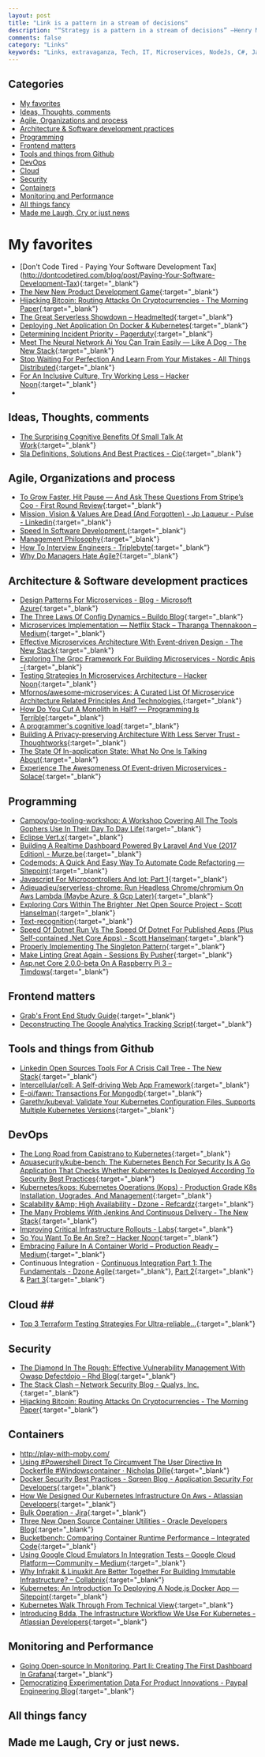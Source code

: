```yaml
---
layout: post
title: "Link is a pattern in a stream of decisions"
description: "“Strategy is a pattern in a stream of decisions” —Henry Mintzberg"
comments: false
category: "Links"
keywords: "Links, extravaganza, Tech, IT, Microservices, NodeJs, C#, Javascript, Solution architecture"
---
```


## Categories ##
* [My favorites](#favorites)
* [Ideas, Thoughts, comments](#ideas)
* [Agile, Organizations and process](#agile)
* [Architecture & Software development practices](#development)
* [Programming](#net)
* [Frontend matters](#web)
* [Tools and things from Github](#tools)
* [DevOps](#devops)
* [Cloud](#cloud)
* [Security](#security)
* [Containers](#containers)
* [Monitoring and Performance](#monitoring)
* [All things fancy](#buzz)
* [Made me Laugh, Cry or just news](#news)

# My favorites<a name="favorites"></a> #
* [Don't Code Tired - Paying Your Software Development Tax]
(http://dontcodetired.com/blog/post/Paying-Your-Software-Development-Tax){:target="_blank"}
* [The New New Product Development Game](https://hbr.org/1986/01/the-new-new-product-development-game#){:target="_blank"}
* [Hijacking Bitcoin: Routing Attacks On Cryptocurrencies - The Morning Paper](https://blog.acolyer.org/2017/06/27/hijacking-bitcoin-routing-attacks-on-cryptocurrencies/){:target="_blank"}
* [The Great Serverless Showdown – Headmelted](https://headmelted.com/serverless-showdown-4a771ca561d2){:target="_blank"}
* [Deploying .Net Application On Docker & Kubernetes](https://www.xenonstack.com/blog/deploying-net-application-on-docker-kubernetes){:target="_blank"}
* [Determining Incident Priority - Pagerduty](https://www.pagerduty.com/blog/determining-incident-priority/){:target="_blank"}
* [Meet The Neural Network Ai You Can Train Easily — Like A Dog - The New Stack](https://thenewstack.io/meet-neural-network-ai-can-train-easily-like-dog/){:target="_blank"}
* [Stop Waiting For Perfection And Learn From Your Mistakes - All Things Distributed](http://www.allthingsdistributed.com/2017/06/stop-waiting-for-perfection.html){:target="_blank"}
* [For An Inclusive Culture, Try Working Less – Hacker Noon](https://hackernoon.com/for-inclusive-culture-maybe-less-is-more-87b663662cea){:target="_blank"}
* 

## Ideas, Thoughts, comments <a name="ideas"></a> ##
* [The Surprising Cognitive Benefits Of Small Talk At Work](https://blog.trello.com/surprising-cognitive-benefits-of-small-talk-at-work){:target="_blank"}
* [Sla Definitions, Solutions And Best Practices - Cio](http://www.cio.com/article/2438284/outsourcing/outsourcing-sla-definitions-and-solutions.html){:target="_blank"}

## Agile, Organizations and process<a name="agile"></a> ##
* [To Grow Faster, Hit Pause — And Ask These Questions From Stripe’s Coo - First Round Review](http://firstround.com/review/to-grow-faster-hit-pause-and-ask-these-questions-from-stripes-coo/){:target="_blank"}
* [Mission, Vision & Values Are Dead (And Forgotten) - Jp Laqueur - Pulse - Linkedin](https://www.linkedin.com/pulse/mission-vision-values-dead-forgotten-jp-laqueur){:target="_blank"}
* [Speed In Software Development.](https://www.targetprocess.com/articles/speed-in-software-development/){:target="_blank"}
* [Management Philosophy](https://3002.ca/posts/management-philosophy/){:target="_blank"}
* [How To Interview Engineers - Triplebyte](http://blog.triplebyte.com/how-to-interview-engineers){:target="_blank"}
* [Why Do Managers Hate Agile?](https://www.forbes.com/sites/stevedenning/2015/01/26/why-do-managers-hate-agile/#7afba1943a57){:target="_blank"}

## Architecture & Software development practices <a name="development"></a> ##
* [Design Patterns For Microservices - Blog - Microsoft Azure](https://azure.microsoft.com/en-us/blog/design-patterns-for-microservices/){:target="_blank"}
* [The Three Laws Of Config Dynamics – Buildo Blog](https://blog.buildo.io/the-three-laws-of-config-dynamics-1e9724593aa9){:target="_blank"}
* [Microservices Implementation — Netflix Stack – Tharanga Thennakoon – Medium](https://medium.com/@tharanganilupul/microservices-implementation-netflix-stack-ba4f4a57a79f){:target="_blank"}
* [Effective Microservices Architecture With Event-driven Design - The New Stack](https://thenewstack.io/event-driven-design-will-drive-microservices-clarity/){:target="_blank"}
* [Exploring The Grpc Framework For Building Microservices - Nordic Apis -](http://nordicapis.com/exploring-the-grpc-framework-for-building-microservices/){:target="_blank"}
* [Testing Strategies In Microservices Architecture – Hacker Noon](https://hackernoon.com/testing-strategies-in-microservices-architecture-8e4584e9a2d7){:target="_blank"}
* [Mfornos/awesome-microservices: A Curated List Of Microservice Architecture Related Principles And Technologies.](https://github.com/mfornos/awesome-microservices){:target="_blank"}
* [How Do You Cut A Monolith In Half? — Programming Is Terrible](http://programmingisterrible.com/post/162346490883/how-do-you-cut-a-monolith-in-half){:target="_blank"}
* [A programmer's cognitive load](https://www.stitcher.io/blog/a-programmers-cognitive-load){:target="_blank"}
* [Building A Privacy-preserving Architecture With Less Server Trust - Thoughtworks](https://www.thoughtworks.com/insights/blog/building-privacy-preserving-architecture-less-server-trust){:target="_blank"}
* [The State Of In-application State: What No One Is Talking About](https://medium.com/@SeanWalshEsq/the-state-of-in-application-state-what-no-one-is-talking-about-c30392033b08){:target="_blank"}
* [Experience The Awesomeness Of Event-driven Microservices - Solace](https://solace.com/blog/products-tech/experience-awesomeness-event-driven-microservices){:target="_blank"}

## Programming <a name="net"></a> ##
* [Campoy/go-tooling-workshop: A Workshop Covering All The Tools Gophers Use In Their Day To Day Life](https://github.com/campoy/go-tooling-workshop#README){:target="_blank"}
* [Eclipse Vert.x](http://vertx.io/){:target="_blank"}
* [Building A Realtime Dashboard Powered By Laravel And Vue (2017 Edition) - Murze.be](https://murze.be/2017/06/building-realtime-dashboard-powered-laravel-vue-2017-edition/){:target="_blank"}
* [Codemods: A Quick And Easy Way To Automate Code Refactoring — Sitepoint](https://www.sitepoint.com/getting-started-with-codemods/){:target="_blank"}
* [Javascript For Microcontrollers And Iot: Part 1](https://auth0.com/blog/javascript-for-microcontrollers-and-iot-part-1/){:target="_blank"}
* [Adieuadieu/serverless-chrome: Run Headless Chrome/chromium On Aws Lambda (Maybe Azure, & Gcp Later)](https://github.com/adieuadieu/serverless-chrome){:target="_blank"}
* [Exploring Cqrs Within The Brighter .Net Open Source Project - Scott Hanselman](https://www.hanselman.com/blog/ExploringCQRSWithinTheBrighterNETOpenSourceProject.aspx){:target="_blank"}
* [Text-recognition](https://rkrupinski.github.io/text-recognition/){:target="_blank"}
* [Speed Of Dotnet Run Vs The Speed Of Dotnet For Published Apps (Plus Self-contained .Net Core Apps) - Scott Hanselman](https://www.hanselman.com/blog/SpeedOfDotnetRunVsTheSpeedOfDotnetForPublishedAppsPlusSelfcontainedNETCoreApps.aspx){:target="_blank"}
* [Properly Implementing The Singleton Pattern](https://dotnettips.wordpress.com/2017/06/26/properly-implementing-the-singleton-pattern/){:target="_blank"}
* [Make Linting Great Again - Sessions By Pusher](https://pusher.com/sessions/meetup/viennajs/make-linting-great-again){:target="_blank"}
* [Asp.net Core 2.0.0-beta On A Raspberry Pi 3 – Timdows](https://timdows.com/projects/asp-net-core-2-0-0-beta-on-a-raspberry-pi-3/){:target="_blank"}

## Frontend matters <a name="web"></a> ##
* [Grab's Front End Study Guide](http://engineering.grab.com/grabs-front-end-study-guide){:target="_blank"}
* [Deconstructing The Google Analytics Tracking Script](https://billfranklin.svbtle.com/deconstructing-the-ga-script){:target="_blank"}

## Tools and things from Github <a name="tools"></a> ##
* [Linkedin Open Sources Tools For A Crisis Call Tree - The New Stack](https://thenewstack.io/linkedin-open-sources-tools-crisis-call-tree/){:target="_blank"}
* [Intercellular/cell: A Self-driving Web App Framework](https://github.com/intercellular/cell){:target="_blank"}
* [E-oj/fawn: Transactions For Mongodb](https://github.com/e-oj/Fawn){:target="_blank"}
* [Garethr/kubeval: Validate Your Kubernetes Configuration Files, Supports Multiple Kubernetes Versions](https://github.com/garethr/kubeval){:target="_blank"}

## DevOps<a name="devops"></a> ##
* [The Long Road from Capistrano to Kubernetes](https://phraseapp.s3-eu-west-1.amazonaws.com/cap-to-kube.pdf){:target="_blank"}
* [Aquasecurity/kube-bench: The Kubernetes Bench For Security Is A Go Application That Checks Whether Kubernetes Is Deployed According To Security Best Practices](https://github.com/aquasecurity/kube-bench){:target="_blank"}
* [Kubernetes/kops: Kubernetes Operations (Kops) - Production Grade K8s Installation, Upgrades, And Management](https://github.com/kubernetes/kops){:target="_blank"}
* [Scalability &Amp; High Availability - Dzone - Refcardz](https://dzone.com/refcardz/scalability){:target="_blank"}
* [The Many Problems With Jenkins And Continuous Delivery - The New Stack](https://thenewstack.io/many-problems-jenkins-continuous-delivery/){:target="_blank"}
* [Improving Critical Infrastructure Rollouts - Labs](https://labs.spotify.com/2017/06/22/improving-critical-infrastructure-rollouts/){:target="_blank"}
* [So You Want To Be An Sre? – Hacker Noon](https://hackernoon.com/so-you-want-to-be-an-sre-34e832357a8c){:target="_blank"}
* [Embracing Failure In A Container World – Production Ready – Medium](https://medium.com/production-ready/embracing-failure-in-a-container-world-217a3cc414c1){:target="_blank"}
* Continuous Integration - [Continuous Integration Part 1: The Fundamentals - Dzone Agile](https://dzone.com/articles/continuous-integration-part-1-the-fundamentals){:target="_blank"}, [Part 2](https://dzone.com/articles/continuous-integration-part-2-ci-server-amp-toolki){:target="_blank"} & [Part 3](https://dzone.com/articles/continuous-integration-part-3-best-practices){:target="_blank"}

## Cloud <a name="cloud"></a>##
* [Top 3 Terraform Testing Strategies For Ultra-reliable…](https://www.contino.io/insights/top-3-terraform-testing-strategies-for-ultra-reliable-infrastructure-as-code){:target="_blank"}

## Security<a name="security"></a> ##
* [The Diamond In The Rough: Effective Vulnerability Management With Owasp Defectdojo – Rhd Blog](https://developers.redhat.com/blog/2017/06/23/the-diamond-in-the-rough-effective-vulnerability-management-with-owasp-defectdojo/){:target="_blank"}
* [The Stack Clash – Network Security Blog - Qualys, Inc.](https://blog.qualys.com/securitylabs/2017/06/19/the-stack-clash){:target="_blank"}
* [Hijacking Bitcoin: Routing Attacks On Cryptocurrencies - The Morning Paper](https://blog.acolyer.org/2017/06/27/hijacking-bitcoin-routing-attacks-on-cryptocurrencies/){:target="_blank"}

## Containers <a name="containers"></a> ##
* http://play-with-moby.com/
* [Using #Powershell Direct To Circumvent The User Directive In Dockerfile #Windowscontainer · Nicholas Dille](http://dille.name/blog/2017/07/02/using-powershell-direct-to-circumvent-the-user-directive-in-dockerfile/){:target="_blank"}
* [Docker Security Best Practices - Sqreen Blog - Application Security For Developers](https://blog.sqreen.io/docker-security/){:target="_blank"}
* [How We Designed Our Kubernetes Infrastructure On Aws - Atlassian Developers](https://developer.atlassian.com/blog/2017/07/kubernetes-infra-on-aws/){:target="_blank"}
* [Bulk Operation - Jira](https://monosupport.atlassian.net/secure/views/bulkedit/BulkOperationProgress.jspa?taskId=10000&errorActionOutput=&Refresh=Refresh&atl_token=BCYM-ETEY-Y28V-HLIZ%7Cf29b4ae46d00041d79565675583d200f9a0cde0d%7Clin){:target="_blank"}
* [Three New Open Source Container Utilities - Oracle Developers Blog](https://blogs.oracle.com/developers/three-new-open-source-container-utilities){:target="_blank"}
* [Bucketbench: Comparing Container Runtime Performance – Integrated Code](https://integratedcode.us/2017/06/29/bucketbench-comparing-container-runtime-performance/){:target="_blank"}
* [Using Google Cloud Emulators In Integration Tests – Google Cloud Platform — Community – Medium](https://medium.com/google-cloud/using-google-cloud-emulators-for-integration-tests-7812890ebe0d){:target="_blank"}
* [Why Infrakit & Linuxkit Are Better Together For Building Immutable Infrastructure? – Collabnix](http://collabnix.com/when-infrakit-meet-linuxkit-for-the-first-time/){:target="_blank"}
* [Kubernetes: An Introduction To Deploying A Node.js Docker App — Sitepoint](https://www.sitepoint.com/kubernetes-deploy-node-js-docker-app/){:target="_blank"}
* [Kubernetes Walk Through From Technical View](https://www.slideshare.net/resouer/kubernetes-walk-through-zhanglei){:target="_blank"}
* [Introducing Bdda, The Infrastructure Workflow We Use For Kubernetes - Atlassian Developers](https://developer.atlassian.com/blog/2017/07/kubernetes-workflow/){:target="_blank"}

## Monitoring and Performance <a name="monitoring"></a> ##
* [Going Open-source In Monitoring, Part Ii: Creating The First Dashboard In Grafana](https://medium.com/@SergeyNuzhdin/going-open-source-in-monitoring-part-ii-creating-the-first-dashboard-in-grafana-ada59a4ced2e?__s=6izvcszagfpuqzzmdi2h){:target="_blank"}
* [Democratizing Experimentation Data For Product Innovations - Paypal Engineering Blog](https://www.paypal-engineering.com/2017/06/29/democratizing-experimentation-data-for-product-innovations/){:target="_blank"}

## All things fancy <a name="buzz"></a> ##

## Made me Laugh, Cry or just news. <a name="news"></a> ##
